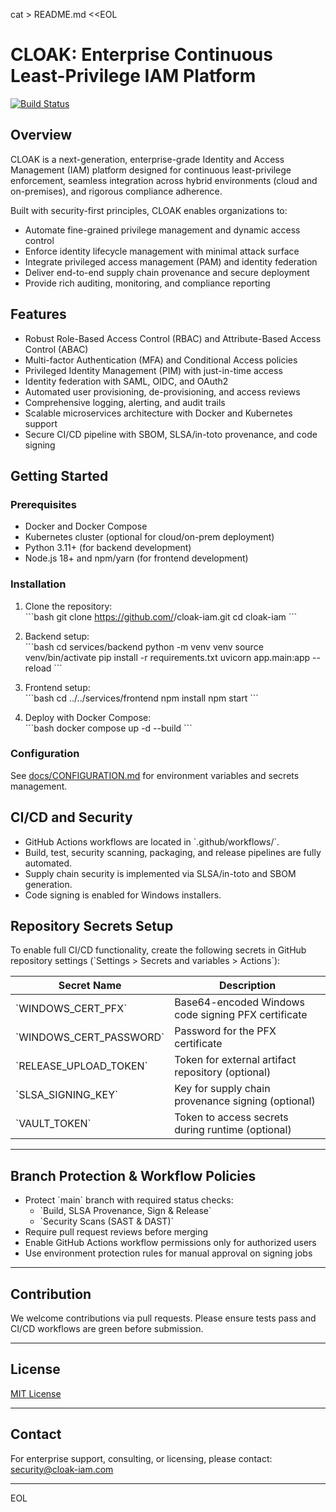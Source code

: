 cat > README.md <<EOL
# CLOAK: Enterprise Continuous Least-Privilege IAM Platform

[![Build Status](https://github.com/<ORG>/cloak-iam/actions/workflows/expanded_build_release.yml/badge.svg)](https://github.com/<ORG>/cloak-iam/actions/workflows/expanded_build_release.yml)

## Overview

CLOAK is a next-generation, enterprise-grade Identity and Access Management (IAM) platform designed for continuous least-privilege enforcement, seamless integration across hybrid environments (cloud and on-premises), and rigorous compliance adherence.

Built with security-first principles, CLOAK enables organizations to:

- Automate fine-grained privilege management and dynamic access control  
- Enforce identity lifecycle management with minimal attack surface  
- Integrate privileged access management (PAM) and identity federation  
- Deliver end-to-end supply chain provenance and secure deployment  
- Provide rich auditing, monitoring, and compliance reporting

## Features

- Robust Role-Based Access Control (RBAC) and Attribute-Based Access Control (ABAC)  
- Multi-factor Authentication (MFA) and Conditional Access policies  
- Privileged Identity Management (PIM) with just-in-time access  
- Identity federation with SAML, OIDC, and OAuth2  
- Automated user provisioning, de-provisioning, and access reviews  
- Comprehensive logging, alerting, and audit trails  
- Scalable microservices architecture with Docker and Kubernetes support  
- Secure CI/CD pipeline with SBOM, SLSA/in-toto provenance, and code signing  

## Getting Started

### Prerequisites

- Docker and Docker Compose  
- Kubernetes cluster (optional for cloud/on-prem deployment)  
- Python 3.11+ (for backend development)  
- Node.js 18+ and npm/yarn (for frontend development)  

### Installation

1. Clone the repository:  
   \`\`\`bash
   git clone https://github.com/<ORG>/cloak-iam.git
   cd cloak-iam
   \`\`\`

2. Backend setup:  
   \`\`\`bash
   cd services/backend
   python -m venv venv
   source venv/bin/activate
   pip install -r requirements.txt
   uvicorn app.main:app --reload
   \`\`\`

3. Frontend setup:  
   \`\`\`bash
   cd ../../services/frontend
   npm install
   npm start
   \`\`\`

4. Deploy with Docker Compose:  
   \`\`\`bash
   docker compose up -d --build
   \`\`\`

### Configuration

See [docs/CONFIGURATION.md](docs/CONFIGURATION.md) for environment variables and secrets management.

## CI/CD and Security

- GitHub Actions workflows are located in \`.github/workflows/\`.  
- Build, test, security scanning, packaging, and release pipelines are fully automated.  
- Supply chain security is implemented via SLSA/in-toto and SBOM generation.  
- Code signing is enabled for Windows installers.

## Repository Secrets Setup

To enable full CI/CD functionality, create the following secrets in GitHub repository settings (\`Settings > Secrets and variables > Actions\`):

| Secret Name           | Description                                         |
|----------------------|-----------------------------------------------------|
| \`WINDOWS_CERT_PFX\`     | Base64-encoded Windows code signing PFX certificate |
| \`WINDOWS_CERT_PASSWORD\`| Password for the PFX certificate                      |
| \`RELEASE_UPLOAD_TOKEN\` | Token for external artifact repository (optional)    |
| \`SLSA_SIGNING_KEY\`     | Key for supply chain provenance signing (optional)   |
| \`VAULT_TOKEN\`          | Token to access secrets during runtime (optional)    |

---

## Branch Protection & Workflow Policies

- Protect \`main\` branch with required status checks:  
  - \`Build, SLSA Provenance, Sign & Release\`  
  - \`Security Scans (SAST & DAST)\`  
- Require pull request reviews before merging  
- Enable GitHub Actions workflow permissions only for authorized users  
- Use environment protection rules for manual approval on signing jobs

---

## Contribution

We welcome contributions via pull requests. Please ensure tests pass and CI/CD workflows are green before submission.

---

## License

[MIT License](LICENSE)

---

## Contact

For enterprise support, consulting, or licensing, please contact:  
security@cloak-iam.com

---
EOL
